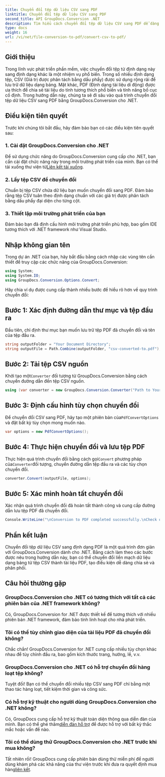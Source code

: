 ```yaml
---
title: Chuyển đổi tệp dữ liệu CSV sang PDF
linktitle: Chuyển đổi tệp dữ liệu CSV sang PDF
second_title: API GroupDocs.Conversion .NET
description: Tìm hiểu cách chuyển đổi tệp dữ liệu CSV sang PDF dễ dàng bằng GroupDocs.Conversion cho .NET. Thực hiện theo hướng dẫn từng bước của chúng tôi.
type: docs
weight: 16
url: /vi/net/file-conversion-to-pdf/convert-csv-to-pdf/
---
```

## Giới thiệu
Trong lĩnh vực phát triển phần mềm, việc chuyển đổi tệp từ định dạng này sang định dạng khác là một nhiệm vụ phổ biến. Trong số nhiều định dạng tệp, CSV (Giá trị được phân tách bằng dấu phẩy) được sử dụng rộng rãi để lưu trữ dữ liệu dạng bảng. Mặt khác, PDF (Định dạng tài liệu di động) được ưa thích để chia sẻ tài liệu do tính tương thích phổ biến và tính năng bố cục cố định. Trong hướng dẫn này, chúng ta sẽ đi sâu vào quá trình chuyển đổi tệp dữ liệu CSV sang PDF bằng GroupDocs.Conversion cho .NET.
## Điều kiện tiên quyết
Trước khi chúng tôi bắt đầu, hãy đảm bảo bạn có các điều kiện tiên quyết sau:
### 1. Cài đặt GroupDocs.Conversion cho .NET
 Để sử dụng chức năng do GroupDocs.Conversion cung cấp cho .NET, bạn cần cài đặt chức năng này trong môi trường phát triển của mình. Bạn có thể tải xuống thư viện từ[Liên kết tải xuống](https://releases.groupdocs.com/conversion/net/).
### 2. Lấy tệp CSV để chuyển đổi
Chuẩn bị tệp CSV chứa dữ liệu bạn muốn chuyển đổi sang PDF. Đảm bảo rằng tệp CSV tuân theo định dạng chuẩn với các giá trị được phân tách bằng dấu phẩy đại diện cho từng cột.
### 3. Thiết lập môi trường phát triển của bạn
Đảm bảo bạn đã định cấu hình môi trường phát triển phù hợp, bao gồm IDE tương thích với .NET framework như Visual Studio.

## Nhập không gian tên
Trong dự án .NET của bạn, hãy bắt đầu bằng cách nhập các vùng tên cần thiết để truy cập các chức năng của GroupDocs.Conversion:
```csharp
using System;
using System.IO;
using GroupDocs.Conversion.Options.Convert;
```

Hãy chia ví dụ được cung cấp thành nhiều bước để hiểu rõ hơn về quy trình chuyển đổi:
## Bước 1: Xác định đường dẫn thư mục và tệp đầu ra
Đầu tiên, chỉ định thư mục bạn muốn lưu trữ tệp PDF đã chuyển đổi và tên của tệp đầu ra.
```csharp
string outputFolder = "Your Document Directory";
string outputFile = Path.Combine(outputFolder, "csv-converted-to.pdf");
```
## Bước 2: Tải tệp CSV nguồn
 Khởi tạo một`Converter` đối tượng từ GroupDocs.Conversion bằng cách chuyển đường dẫn đến tệp CSV nguồn.
```csharp
using (var converter = new GroupDocs.Conversion.Converter("Path to Your CSV File"))
```
## Bước 3: Định cấu hình tùy chọn chuyển đổi
 Để chuyển đổi CSV sang PDF, hãy tạo một phiên bản của`PdfConvertOptions` và đặt bất kỳ tùy chọn mong muốn nào.
```csharp
var options = new PdfConvertOptions();
```
## Bước 4: Thực hiện chuyển đổi và lưu tệp PDF
 Thực hiện quá trình chuyển đổi bằng cách gọi`Convert` phương pháp của`Converter`đối tượng, chuyển đường dẫn tệp đầu ra và các tùy chọn chuyển đổi.
```csharp
converter.Convert(outputFile, options);
```
## Bước 5: Xác minh hoàn tất chuyển đổi
Xác nhận quá trình chuyển đổi đã hoàn tất thành công và cung cấp đường dẫn lưu tệp PDF đã chuyển đổi.
```csharp
Console.WriteLine("\nConversion to PDF completed successfully.\nCheck output in {0}", outputFolder);
```

## Phần kết luận
Chuyển đổi tệp dữ liệu CSV sang định dạng PDF là một quá trình đơn giản với GroupDocs.Conversion dành cho .NET. Bằng cách làm theo các bước được nêu trong hướng dẫn này, bạn có thể chuyển đổi liền mạch dữ liệu dạng bảng từ tệp CSV thành tài liệu PDF, tạo điều kiện dễ dàng chia sẻ và phân phối.
## Câu hỏi thường gặp
### GroupDocs.Conversion cho .NET có tương thích với tất cả các phiên bản của .NET framework không?
Có, GroupDocs.Conversion for .NET được thiết kế để tương thích với nhiều phiên bản .NET framework, đảm bảo tính linh hoạt cho nhà phát triển.
### Tôi có thể tùy chỉnh giao diện của tài liệu PDF đã chuyển đổi không?
Chắc chắn! GroupDocs.Conversion for .NET cung cấp nhiều tùy chọn khác nhau để tùy chỉnh đầu ra, bao gồm kích thước trang, hướng, lề, v.v.
### GroupDocs.Conversion cho .NET có hỗ trợ chuyển đổi hàng loạt tệp không?
Tuyệt đối! Bạn có thể chuyển đổi nhiều tệp CSV sang PDF chỉ bằng một thao tác hàng loạt, tiết kiệm thời gian và công sức.
### Có hỗ trợ kỹ thuật cho người dùng GroupDocs.Conversion cho .NET không?
 Có, GroupDocs cung cấp hỗ trợ kỹ thuật toàn diện thông qua diễn đàn của mình. Bạn có thể ghé thăm[diễn đàn hỗ trợ](https://forum.groupdocs.com/c/conversion/11) để được hỗ trợ với bất kỳ thắc mắc hoặc vấn đề nào.
### Tôi có thể dùng thử GroupDocs.Conversion cho .NET trước khi mua không?
 Tất nhiên rồi! GroupDocs cung cấp phiên bản dùng thử miễn phí để người dùng khám phá các khả năng của thư viện trước khi đưa ra quyết định mua hàng[liên kết](https://releases.groupdocs.com/conversion/net/).